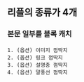 ## 리플의 종류가 4개
  
  ### 본문 일부를 블록 캐치

    1. (옵션) 이미지 껌딱지
    2. (옵션) 링크 껌딱지
    3. (옵션) 설명충 껌딱지
    4. (옵션) 말풍선 껌딱지
